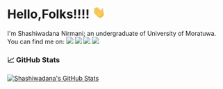 # Hello,Folks!!!!  <img src="https://github.com/shashiwadana/Shashiwadana/blob/main/wave.gif" width="30px">
I'm Shashiwadana Nirmani; an undergraduate of University of Moratuwa. You can find me on: 
[<img   width="22px" src="https://cdn.jsdelivr.net/npm/simple-icons@3.4.1/icons/stackoverflow.svg" />][StackOverFlow]
[<img  width="22px" src="https://cdn.jsdelivr.net/npm/simple-icons@v3/icons/linkedin.svg" />][linkedin] 
[<img   width="22px" src="https://cdn.jsdelivr.net/npm/simple-icons@3.4.1/icons/medium.svg" />][Medium] 
[<img   width="22px" src="https://cdn.jsdelivr.net/npm/simple-icons@3.4.1/icons/hackerrank.svg" />][Hackerrank]
<br>
### &#x1f4c8; GitHub Stats
<a href="https://github.com/shashiwadana/Shashiwadana">
  <img align="center" src="https://github-readme-stats.vercel.app/api?username=shashiwadana&show_icons=true&count_private=true&title_color=000000&text_color=000000&icon_color=ff6600" alt="Shashiwadana's GitHub Stats" />
</a>

[linkedin]: https://www.linkedin.com/in/shashiwadana-nirmani/
[StackOverFlow]: https://stackoverflow.com/users/9438103/shashiwdn
[Facebook]: https://www.facebook.com/Shashiwadana14
[Medium]:https://medium.com/@shashiwadananirmani
[Hackerrank]:https://www.hackerrank.com/unKnownUser1403
